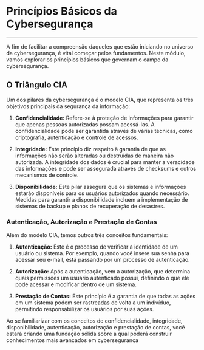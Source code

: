 # Princípios Básicos da Cybersegurança

---

A fim de facilitar a compreensão daqueles que estão iniciando no universo da cybersegurança, é vital começar pelos fundamentos. Neste módulo, vamos explorar os princípios básicos que governam o campo da cybersegurança.

## O Triângulo CIA

Um dos pilares da cybersegurança é o modelo CIA, que representa os três objetivos principais da segurança da informação:

1. **Confidencialidade:** Refere-se à proteção de informações para garantir que apenas pessoas autorizadas possam acessá-las. A confidencialidade pode ser garantida através de várias técnicas, como criptografia, autenticação e controle de acessos.

1. **Integridade:** Este princípio diz respeito à garantia de que as informações não serão alteradas ou destruídas de maneira não autorizada. A integridade dos dados é crucial para manter a veracidade das informações e pode ser assegurada através de checksums e outros mecanismos de controle.

1. **Disponibilidade:** Este pilar assegura que os sistemas e informações estarão disponíveis para os usuários autorizados quando necessário. Medidas para garantir a disponibilidade incluem a implementação de sistemas de backup e planos de recuperação de desastres.

### Autenticação, Autorização e Prestação de Contas

Além do modelo CIA, temos outros três conceitos fundamentais:

1. **Autenticação:**  Este é o processo de verificar a identidade de um usuário ou sistema. Por exemplo, quando você insere sua senha para acessar seu e-mail, está passando por um processo de autenticação.

1. **Autorização:** Após a autenticação, vem a autorização, que determina quais permissões um usuário autenticado possui, definindo o que ele pode acessar e modificar dentro de um sistema.

1. **Prestação de Contas:** Este princípio é a garantia de que todas as ações em um sistema podem ser rastreadas de volta a um indivíduo, permitindo responsabilizar os usuários por suas ações.

Ao se familiarizar com os conceitos de confidencialidade, integridade, disponibilidade, autenticação, autorização e prestação de contas, você estará criando uma fundação sólida sobre a qual poderá construir conhecimentos mais avançados em cybersegurança
